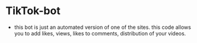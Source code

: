 # TikTok-bot 
- this bot is just an automated version of one of the sites. this code allows you to add likes, views, likes to comments, distribution of your videos.
